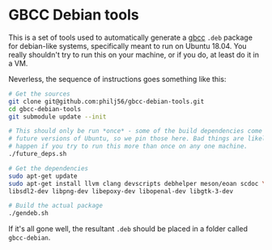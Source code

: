 # GBCC Debian tools
This is a set of tools used to automatically generate a
[gbcc](https://philj56.github.io/gbcc) `.deb` package for debian-like systems,
specifically meant to run on Ubuntu 18.04. You really shouldn't try to run this
on your machine, or if you do, at least do it in a VM.

Neverless, the sequence of instructions goes something like this:

```bash
# Get the sources
git clone git@github.com:philj56/gbcc-debian-tools.git
cd gbcc-debian-tools
git submodule update --init

# This should only be run *once* - some of the build dependencies come from
# future versions of Ubuntu, so we pin those here. Bad things are likely to
# happen if you try to run this more than once on any one machine.
./future_deps.sh

# Get the dependencies
sudo apt-get update
sudo apt-get install llvm clang devscripts debhelper meson/eoan scdoc \
libsdl2-dev libpng-dev libepoxy-dev libopenal-dev libgtk-3-dev

# Build the actual package
./gendeb.sh
```

If it's all gone well, the resultant `.deb` should be placed in a folder called
`gbcc-debian`.
